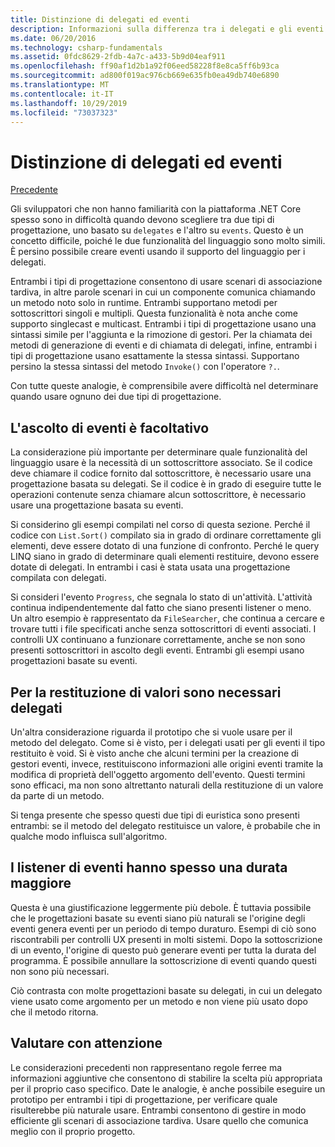 ```yaml
---
title: Distinzione di delegati ed eventi
description: Informazioni sulla differenza tra i delegati e gli eventi e su quando usare ognuna di queste funzionalità di .NET Core.
ms.date: 06/20/2016
ms.technology: csharp-fundamentals
ms.assetid: 0fdc8629-2fdb-4a7c-a433-5b9d04eaf911
ms.openlocfilehash: ff90af1d2b1a92f06eed58228f8e8ca5ff6b93ca
ms.sourcegitcommit: ad800f019ac976cb669e635fb0ea49db740e6890
ms.translationtype: MT
ms.contentlocale: it-IT
ms.lasthandoff: 10/29/2019
ms.locfileid: "73037323"
---
```

# <a name="distinguishing-delegates-and-events"></a>Distinzione di delegati ed eventi

[Precedente](modern-events.md)

Gli sviluppatori che non hanno familiarità con la piattaforma .NET Core spesso sono in difficoltà quando devono scegliere tra due tipi di progettazione, uno basato su `delegates` e l'altro su `events`. Questo è un concetto difficile, poiché le due funzionalità del linguaggio sono molto simili. È persino possibile creare eventi usando il supporto del linguaggio per i delegati. 

Entrambi i tipi di progettazione consentono di usare scenari di associazione tardiva, in altre parole scenari in cui un componente comunica chiamando un metodo noto solo in runtime. Entrambi supportano metodi per sottoscrittori singoli e multipli. Questa funzionalità è nota anche come supporto singlecast e multicast. Entrambi i tipi di progettazione usano una sintassi simile per l'aggiunta e la rimozione di gestori. Per la chiamata dei metodi di generazione di eventi e di chiamata di delegati, infine, entrambi i tipi di progettazione usano esattamente la stessa sintassi. Supportano persino la stessa sintassi del metodo `Invoke()` con l'operatore `?.`.

Con tutte queste analogie, è comprensibile avere difficoltà nel determinare quando usare ognuno dei due tipi di progettazione.

## <a name="listening-to-events-is-optional"></a>L'ascolto di eventi è facoltativo

La considerazione più importante per determinare quale funzionalità del linguaggio usare è la necessità di un sottoscrittore associato. Se il codice deve chiamare il codice fornito dal sottoscrittore, è necessario usare una progettazione basata su delegati. Se il codice è in grado di eseguire tutte le operazioni contenute senza chiamare alcun sottoscrittore, è necessario usare una progettazione basata su eventi. 

Si considerino gli esempi compilati nel corso di questa sezione. Perché il codice con `List.Sort()` compilato sia in grado di ordinare correttamente gli elementi, deve essere dotato di una funzione di confronto. Perché le query LINQ siano in grado di determinare quali elementi restituire, devono essere dotate di delegati. In entrambi i casi è stata usata una progettazione compilata con delegati.

Si consideri l'evento `Progress`, che segnala lo stato di un'attività.
L'attività continua indipendentemente dal fatto che siano presenti listener o meno.
Un altro esempio è rappresentato da `FileSearcher`, che continua a cercare e trovare tutti i file specificati anche senza sottoscrittori di eventi associati.
I controlli UX continuano a funzionare correttamente, anche se non sono presenti sottoscrittori in ascolto degli eventi. Entrambi gli esempi usano progettazioni basate su eventi.

## <a name="return-values-require-delegates"></a>Per la restituzione di valori sono necessari delegati

Un'altra considerazione riguarda il prototipo che si vuole usare per il metodo del delegato. Come si è visto, per i delegati usati per gli eventi il tipo restituito è void. Si è visto anche che alcuni termini per la creazione di gestori eventi, invece, restituiscono informazioni alle origini eventi tramite la modifica di proprietà dell'oggetto argomento dell'evento. Questi termini sono efficaci, ma non sono altrettanto naturali della restituzione di un valore da parte di un metodo.

Si tenga presente che spesso questi due tipi di euristica sono presenti entrambi: se il metodo del delegato restituisce un valore, è probabile che in qualche modo influisca sull'algoritmo.

## <a name="event-listeners-often-have-longer-lifetimes"></a>I listener di eventi hanno spesso una durata maggiore 

Questa è una giustificazione leggermente più debole. È tuttavia possibile che le progettazioni basate su eventi siano più naturali se l'origine degli eventi genera eventi per un periodo di tempo duraturo. Esempi di ciò sono riscontrabili per controlli UX presenti in molti sistemi. Dopo la sottoscrizione di un evento, l'origine di questo può generare eventi per tutta la durata del programma.
È possibile annullare la sottoscrizione di eventi quando questi non sono più necessari.

Ciò contrasta con molte progettazioni basate su delegati, in cui un delegato viene usato come argomento per un metodo e non viene più usato dopo che il metodo ritorna.

## <a name="evaluate-carefully"></a>Valutare con attenzione

Le considerazioni precedenti non rappresentano regole ferree ma informazioni aggiuntive che consentono di stabilire la scelta più appropriata per il proprio caso specifico. Date le analogie, è anche possibile eseguire un prototipo per entrambi i tipi di progettazione, per verificare quale risulterebbe più naturale usare. Entrambi consentono di gestire in modo efficiente gli scenari di associazione tardiva. Usare quello che comunica meglio con il proprio progetto.
